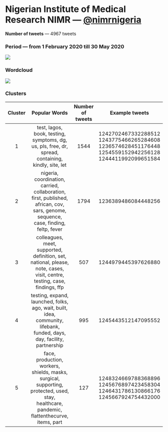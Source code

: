 # Nigerian Institute of Medical Research NIMR — [@nimrnigeria](https://twitter.com/nimrnigeria)

**Number of tweets** — 4967  tweets



### Period — from 1 February 2020 till 30 May 2020



![](https://github.com/vitiugin/who/blob/master/appendix/time_series/nimrnigeria_timeseries.png?raw=true)



### Wordcloud

![](https://github.com/vitiugin/who/blob/master/appendix/wordclouds/nimrnigeria_cloud.png?raw=true)



### Clusters

| **Cluster** |                      **Popular Words**                       | **Number of tweets** | **Example tweets**                                          |
| :---------: | :----------------------------------------------------------: | :------------------: | ------------------------------------------------------------ |
|      1      | test, lagos, book, testing, symptoms, dg, us, pls, free, dr, spread, containing, kindly, site, let |        1544       | 1242702467332288512<br />1243775466265284608<br />1236574628451176448<br />1254559152942256128<br />1244411992099651584 |
|      2      | nigeria, coordination, carried, collaboration, first, published, african, cov, sars, genome, sequence, case, finding, feltp, fever |        1794         | 1236389486084448256 |
|      3      | colleagues, meet, supported, definition, set, national, please, note, cases, visit, centre, testing, case, findings, ffp |        507         | 1244979445397626880 |
|      4      | testing, expand, launched, folks, ago, wait, built, idea, community, lifebank, funded, days, day, facility, partnership |         995          | 1245443512147095552 |
|      5      | face, production, workers, shields, masks, surgical, supporting, protected, used, stay, healthcare, pandemic, flattenthecurve, items, part |         127          | 1248324669788368896<br />1245676897423458304<br />1246431786130866176<br />1245667924754432000 |
